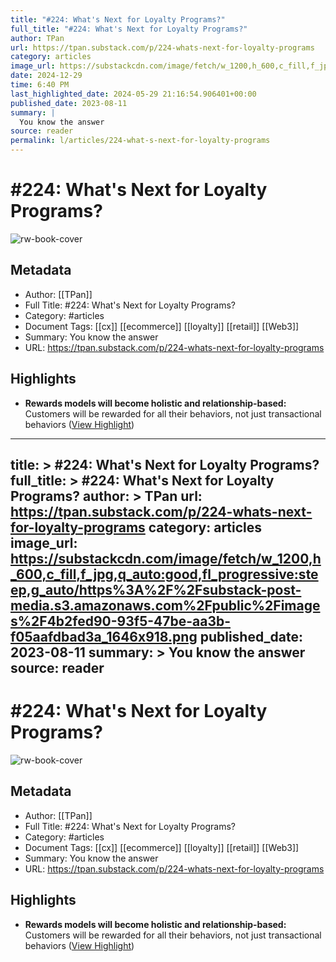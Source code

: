 ```yaml
---
title: "#224: What's Next for Loyalty Programs?"
full_title: "#224: What's Next for Loyalty Programs?"
author: TPan
url: https://tpan.substack.com/p/224-whats-next-for-loyalty-programs
category: articles
image_url: https://substackcdn.com/image/fetch/w_1200,h_600,c_fill,f_jpg,q_auto:good,fl_progressive:steep,g_auto/https%3A%2F%2Fsubstack-post-media.s3.amazonaws.com%2Fpublic%2Fimages%2F4b2fed90-93f5-47be-aa3b-f05aafdbad3a_1646x918.png
date: 2024-12-29
time: 6:40 PM
last_highlighted_date: 2024-05-29 21:16:54.906401+00:00
published_date: 2023-08-11
summary: |
  You know the answer
source: reader
permalink: l/articles/224-what-s-next-for-loyalty-programs
---
```

# #224: What's Next for Loyalty Programs?

![rw-book-cover](https://substackcdn.com/image/fetch/w_1200,h_600,c_fill,f_jpg,q_auto:good,fl_progressive:steep,g_auto/https%3A%2F%2Fsubstack-post-media.s3.amazonaws.com%2Fpublic%2Fimages%2F4b2fed90-93f5-47be-aa3b-f05aafdbad3a_1646x918.png)

## Metadata
- Author: [[TPan]]
- Full Title: #224: What's Next for Loyalty Programs?
- Category: #articles
- Document Tags: [[cx]] [[ecommerce]] [[loyalty]] [[retail]] [[Web3]] 
- Summary: You know the answer
- URL: https://tpan.substack.com/p/224-whats-next-for-loyalty-programs

## Highlights
- **Rewards models will become holistic and relationship-based:** Customers will be rewarded for all their behaviors, not just transactional behaviors ([View Highlight](https://read.readwise.io/read/01hz23w5anjnkqma86th9xwyhy))


---
title: >
  #224: What's Next for Loyalty Programs?
full_title: >
  #224: What's Next for Loyalty Programs?
author: >
  TPan
url: https://tpan.substack.com/p/224-whats-next-for-loyalty-programs
category: articles
image_url: https://substackcdn.com/image/fetch/w_1200,h_600,c_fill,f_jpg,q_auto:good,fl_progressive:steep,g_auto/https%3A%2F%2Fsubstack-post-media.s3.amazonaws.com%2Fpublic%2Fimages%2F4b2fed90-93f5-47be-aa3b-f05aafdbad3a_1646x918.png
published_date: 2023-08-11
summary: >
  You know the answer
source: reader
---
# #224: What's Next for Loyalty Programs?

![rw-book-cover](https://substackcdn.com/image/fetch/w_1200,h_600,c_fill,f_jpg,q_auto:good,fl_progressive:steep,g_auto/https%3A%2F%2Fsubstack-post-media.s3.amazonaws.com%2Fpublic%2Fimages%2F4b2fed90-93f5-47be-aa3b-f05aafdbad3a_1646x918.png)

## Metadata
- Author: [[TPan]]
- Full Title: #224: What's Next for Loyalty Programs?
- Category: #articles
- Document Tags: [[cx]] [[ecommerce]] [[loyalty]] [[retail]] [[Web3]] 
- Summary: You know the answer
- URL: https://tpan.substack.com/p/224-whats-next-for-loyalty-programs

## Highlights
- **Rewards models will become holistic and relationship-based:** Customers will be rewarded for all their behaviors, not just transactional behaviors ([View Highlight](https://read.readwise.io/read/01hz23w5anjnkqma86th9xwyhy))


